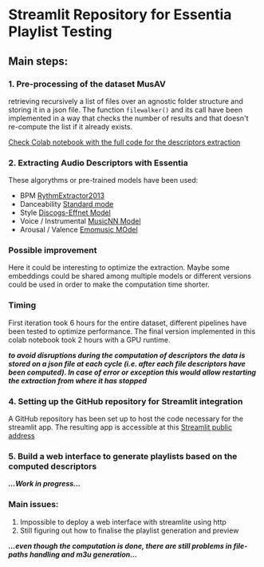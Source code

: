 # Streamlit Repository for Essentia Playlist Testing

## Main steps:

### 1. Pre-processing of the dataset MusAV

retrieving recursively a list of files over an agnostic folder structure and storing it in a json file. The function ```filewalker()``` and its call have been implemented in a way that checks the number of results and that doesn't re-compute the list if it already exists.

[Check Colab notebook with the full code for the descriptors extraction]()

### 2. Extracting Audio Descriptors with Essentia

These algorythms or pre-trained models have been used:

- BPM [RythmExtractor2013](https://essentia.upf.edu/reference/std_RhythmExtractor2013.html)
- Danceability [Standard mode](https://essentia.upf.edu/reference/std_Danceability.html)
- Style [Discogs-Effnet Model](https://essentia.upf.edu/models/music-style-classification/discogs-effnet/discogs-effnet-bs64-1.pb)
- Voice / Instrumental [MusicNN Model](https://essentia.upf.edu/models/classifiers/voice_instrumental/voice_instrumental-musicnn-mtt-2.pb)
- Arousal / Valence [Emomusic MOdel](https://essentia.upf.edu/models/classification-heads/emomusic/emomusic-musicnn-msd-2.pb)

### Possible improvement

Here it could be interesting to optimize the extraction. Maybe some embeddings could be shared among multiple models or different versions could be used in order to make the computation time shorter.

### Timing

First iteration took 6 hours for the entire dataset, different pipelines have been tested to optimize performance. The final version implemented in this colab notebook took 2 hours with a GPU runtime.

***to avoid disruptions during the computation of descriptors the data is stored on a json file at each cycle (i.e. after each file descriptors have been computed). In case of error or exception this would allow restarting the extraction from where it has stopped***

### 4. Setting up the GitHub repository for Streamlit integration

A GitHub repository has been set up to host the code necessary for the streamlit app.
The resulting app is accessible at this [Streamlit public address](https://essentia-playlist.streamlit.app/) 

### 5. Build a web interface to generate playlists based on the computed descriptors

***...Work in progress...***



### Main issues:

1. Impossible to deploy a web interface with streamlite using http
2. Still figuring out how to finalise the playlist generation and preview

***...even though the computation is done, there are still problems in file-paths handling and m3u generation...***